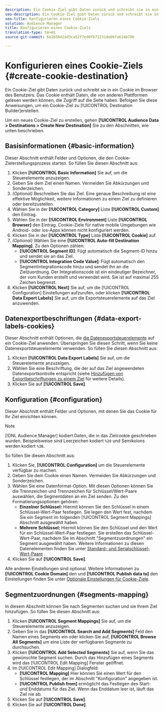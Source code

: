```yaml
---
description: Ein Cookie-Ziel gibt Daten zurück und schreibt sie in ein Cookie im Browser des Benutzers. Das Cookie enthält Daten, die von anderen Plattformen gelesen werden können, die Zugriff auf die Seite haben. Befolgen Sie diese Anweisungen, um ein Cookie-Ziel mit [! UICONTROL Destination Builder].
seo-description: Ein Cookie-Ziel gibt Daten zurück und schreibt sie in ein Cookie im Browser des Benutzers. Das Cookie enthält Daten, die von anderen Plattformen gelesen werden können, die Zugriff auf die Seite haben. Befolgen Sie diese Anweisungen, um ein Cookie-Ziel mit [! UICONTROL Destination Builder].
seo-title: Konfigurieren eines Cookie-Ziels
solution: Audience Manager
title: Konfigurieren eines Cookie-Ziels
translation-type: tm+mt
source-git-commit: 6e2b5842ad3ca52f7ed0fb72231deb6fa614b70b

---
```



# Konfigurieren eines Cookie-Ziels {#create-cookie-destination}

Ein Cookie-Ziel gibt Daten zurück und schreibt sie in ein Cookie im Browser des Benutzers. Das Cookie enthält Daten, die von anderen Plattformen gelesen werden können, die Zugriff auf die Seite haben. Befolgen Sie diese Anweisungen, um ein Cookie-Ziel zu [!UICONTROL Destination Builder]erstellen.

<!-- create-cookie-destination.xml -->

Um ein neues Cookie-Ziel zu erstellen, gehen **[!UICONTROL Audience Data > Destinations > Create New Destination]** Sie zu den Abschnitten, wie unten beschrieben.

## Basisinformationen {#basic-information}

Dieser Abschnitt enthält Felder und Optionen, die den Cookie-Zielerstellungsprozess starten. So füllen Sie diesen Abschnitt aus:

1. Klicken **[!UICONTROL Basic Information]** Sie auf, um die Steuerelemente anzuzeigen.
2. Geben Sie dem Ziel einen Namen. Vermeiden Sie Abkürzungen und Sonderzeichen.
3. *(Optional)* Beschreiben Sie das Ziel. Eine genaue Beschreibung ist eine effektive Möglichkeit, weitere Informationen zu einem Ziel zu definieren oder bereitzustellen.
4. Wählen Sie in der **[!UICONTROL Category]** Liste **[!UICONTROL Custom]** den Eintrag.
5. Wählen Sie in der **[!UICONTROL Environment]** Liste **[!UICONTROL Browser]** den Eintrag. Cookie-Ziele für native mobile Umgebungen wie Android- oder ios-Apps können nicht konfiguriert werden.
6. Klicken Sie in der **[!UICONTROL Type]** Liste **[!UICONTROL Cookie]** auf.
7. *(Optional)* Wählen Sie eine **[!UICONTROL Auto-fill Destination Mapping]**. Zu den Optionen zählen:
   * **[!UICONTROL Segment ID]**: Fügt automatisch die Segment-ID hinzu und sendet sie an das Ziel.
   * **[!UICONTROL Integration Code Value]**: Fügt automatisch den Segmentintegrationscode hinzu und sendet ihn an die Zielzuordnung. Der Integrationscode ist ein eindeutiger Bezeichner, der vom Kunden erstellt und verwendet wird. Sie ist auf maximal 255 Zeichen begrenzt.
8. Klicken **[!UICONTROL Next]** Sie auf, um die [!UICONTROL Configuration] Einstellungen aufzurufen, oder klicken **[!UICONTROL Data Export Labels]** Sie auf, um die Exportsteuerelemente auf das Ziel anzuwenden.

## Datenexportbeschriftungen {#data-export-labels-cookies}

Dieser Abschnitt enthält Optionen, die [die Datenexportsteuerelemente](../../features/data-export-controls.md) auf ein Cookie-Ziel anwenden. Überspringen Sie diesen Schritt, wenn Sie keine Datenexportsteuerelemente verwenden. So füllen Sie diesen Abschnitt aus:

1. Klicken **[!UICONTROL Data Export Labels]** Sie auf, um die Steuerelemente anzuzeigen.
2. Wählen Sie eine Beschriftung, die der auf das Ziel angewendeten Datenexportkontrolle entspricht (siehe [Hinzufügen von Exportbeschriftungen zu einem Ziel](/help/using/features/destinations/add-data-export-labels.md) für weitere Details).
3. Klicken Sie auf **[!UICONTROL Save]**.

## Konfiguration {#configuration}

Dieser Abschnitt enthält Felder und Optionen, mit denen Sie das Cookie für Ihr Ziel einrichten können.

>[!NOTE]
>
>[!DNL Audience Manager] kodiert Daten, die in das Zielcookie geschrieben wurden. Beispielsweise sind Leerzeichen kodiert `%20` und Semikolons werden kodiert `%3B`.

So füllen Sie diesen Abschnitt aus:

1. Klicken Sie, **[!UICONTROL Configuration]** um die Steuerelemente verfügbar zu machen.
1. Geben Sie dem Cookie einen Namen. Vermeiden Sie Abkürzungen und Sonderzeichen.
1. Wählen Sie eine Datenformat-Option. Mit diesen Optionen können Sie die Trennzeichen und Trennzeichen für Schlüssel/Wert-Paare auswählen, die Segmentdaten an ein Ziel senden. Zu den Formatierungsoptionen gehören:
   * **Einzelner Schlüssel:** Hiermit können Sie den Schlüssel in einem Schlüssel-Wert-Paar festlegen. Sie legen den Wert fest, nachdem Sie ein Segment im folgenden [!UICONTROL Segment Mappings] Abschnitt ausgewählt haben.
   * **Mehrere Schlüssel:** Hiermit können Sie den Schlüssel und den Wert für ein Schlüssel-Wert-Paar festlegen. Sie erstellen das Schlüssel-Wert-Paar, nachdem Sie im Abschnitt "Segmentzuordnungen" ein Segment ausgewählt haben.
Weitere Informationen zu diesen Datenelementen finden Sie unter [Standard- und Serialschlüssel-Wert-Paare](../../features/destinations/key-value-pairs.md) .
1. Klicken Sie auf **[!UICONTROL Save]**.

Alle anderen Einstellungen sind optional. Weitere Informationen zu **[!UICONTROL Cookie Domain]** den und **[!UICONTROL Publish data to]** den Einstellungen finden Sie unter [Optionale Einstellungen für Cookie-Ziele](/help/using/features/destinations/cookie-destination-options.md).

## Segmentzuordnungen {#segments-mapping}

In diesem Abschnitt können Sie nach Segmenten suchen und sie Ihrem Ziel hinzufügen. So füllen Sie diesen Abschnitt aus:

1. Klicken **[!UICONTROL Segment Mappings]** Sie auf, um die Steuerelemente anzuzeigen.
1. Geben Sie in das **[!UICONTROL Search and Add Segments]** Feld den Namen eines Segments ein oder klicken Sie auf, **[!UICONTROL Browse All Segments]** um eine Liste der verfügbaren Segmente zu durchsuchen.
1. Klicken **[!UICONTROL Add Selected Segments]** Sie auf, wenn Sie das gewünschte Segment suchen. Durch das Hinzufügen eines Segments wird das [!UICONTROL Edit Mapping] Fenster geöffnet.
1. Im [!UICONTROL Edit Mapping] Dialogfeld:
   * **[!UICONTROL Mapping]** Hier können Sie einen Wert für den Schlüssel festlegen, der im Abschnitt "Konfiguration" angegeben ist.
   * **[!UICONTROL Publish from]** ermöglicht das Festlegen des Start- und Enddatums für das Ziel. Wenn das Enddatum leer ist, läuft das Ziel nie ab.
1. Klicken Sie auf **[!UICONTROL Save]**.
1. Klicken Sie auf **[!UICONTROL Done]**.